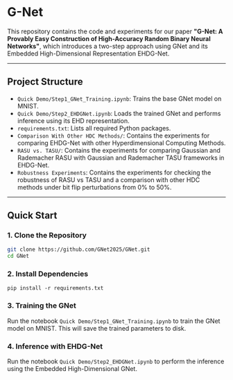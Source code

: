 # G-Net

This repository contains the code and experiments for our paper **"G-Net: A Provably Easy Construction of High-Accuracy Random Binary Neural Networks"**, which introduces a two-step approach using GNet and its Embedded High-Dimensional Representation EHDG-Net.

---

## Project Structure

- `Quick Demo/Step1_GNet_Training.ipynb`: Trains the base GNet model on MNIST.
- `Quick Demo/Step2_EHDGNet.ipynb`: Loads the trained GNet and performs inference using its EHD representation.
- `requirements.txt`: Lists all required Python packages.
- `Comparison With Other HDC Methods/`: Contains the experiments for comparing EHDG-Net with other Hyperdimensional Computing Methods.
- `RASU vs. TASU/`: Contains the experiments for comparing Gaussian and Rademacher RASU with Gaussian and Rademacher TASU frameworks in EHDG-Net.
- `Robustness Experiments`: Contains the experiments for checking the robustness of RASU vs TASU and a comparison with other HDC methods under bit flip perturbations from 0% to 50%. 

---

## Quick Start

### 1. Clone the Repository
```bash
git clone https://github.com/GNet2025/GNet.git
cd GNet
```
### 2. Install Dependencies
```
pip install -r requirements.txt
```

### 3. Training the GNet
Run the notebook `Quick Demo/Step1_GNet_Training.ipynb` to train the GNet model on MNIST. This will save the trained parameters to disk.

### 4. Inference with EHDG-Net
Run the notebook `Quick Demo/Step2_EHDGNet.ipynb` to perform the inference using the Embedded High-Dimensional GNet. 
